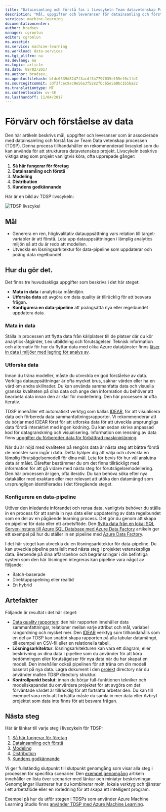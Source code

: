 ```yaml
---
title: "Datainsamling och förstå fas i livscykeln Team datavetenskap Process - Azure | Microsoft Docs"
description: "Mål, uppgifter och leveranser för datainsamling och förstå steget datavetenskap projekt"
services: machine-learning
documentationcenter: 
author: bradsev
manager: cgronlun
editor: cgronlun
ms.assetid: 
ms.service: machine-learning
ms.workload: data-services
ms.tgt_pltfrm: na
ms.devlang: na
ms.topic: article
ms.date: 09/02/2017
ms.author: bradsev;
ms.openlocfilehash: bfdc6339d8247f3acdf3b7797035e155ef0c1fd1
ms.sourcegitcommit: 3df3fcec9ac9e56a3f5282f6c65e5a9bc1b5ba22
ms.translationtype: MT
ms.contentlocale: sv-SE
ms.lasthandoff: 11/04/2017
---
```

# <a name="data-acquisition-and-understanding"></a>Förvärv och förståelse av data

Den här artikeln beskrivs mål, uppgifter och leveranser som är associerade med datainsamling och förstå fas av Team Data vetenskap processen (TDSP). Denna process tillhandahåller en rekommenderad livscykel som du kan använda för att strukturera datavetenskap projekt. Livscykeln beskrivs viktiga steg som projekt vanligtvis köra, ofta upprepade gånger:

   1. **Så här fungerar för företag**
   2. **Datainsamling och förstå**
   3. **Modeling**
   4. **Distribution**
   5. **Kundens godkännande**

Här är en bild av TDSP livscykeln: 

![TDSP livscykel](./media/lifecycle/tdsp-lifecycle2.png) 


## <a name="goals"></a>Mål
* Generera en ren, högkvalitativ datauppsättning vars relation till target-variabler är att förstå. Leta upp datauppsättningen i lämplig analytics miljön så att du är redo att modellen.
* Utveckla en lösningsarkitektur för data-pipeline som uppdaterar och poäng data regelbundet.

## <a name="how-to-do-it"></a>Hur du gör det.
Det finns tre huvudsakliga uppgifter som beskrivs i det här steget:

   * **Mata in data** i analytiska målmiljön.
   * **Utforska data** att avgöra om data quality är tillräcklig för att besvara frågan. 
   * **Konfigurera en data-pipeline** att poängsätta nya eller regelbundet uppdatera data.

### <a name="ingest-the-data"></a>Mata in data
Ställa in processen att flytta data från källplatser till de platser där du kör analytics-åtgärder, t.ex utbildning och förutsägelser. Teknisk information och alternativ för hur du flyttar data med olika Azure datatjänster finns [läser in data i miljöer med lagring för analys av](ingest-data.md). 

### <a name="explore-the-data"></a>Utforska data
Innan du träna modeller, måste du utveckla en god förståelse av data. Verkliga datauppsättningar är ofta mycket brus, saknar värden eller ha en värd om andra skillnader. Du kan använda sammanfatta data och visuella granska kvaliteten på dina data och ange den information du behöver att bearbeta data innan den är klar för modellering. Den här processen är ofta iterativ.

TDSP innehåller ett automatiskt verktyg som kallas [IDEAR](https://github.com/Azure/Azure-TDSP-Utilities/blob/master/DataScienceUtilities/DataReport-Utils), för att visualisera data och förbereda data sammanfattningsrapporter. Vi rekommenderar att du börjar med IDEAR först för att utforska data för att utveckla ursprungliga data förstå interaktivt med ingen kodning. Du kan sedan skriva anpassad kod för datagranskning och visualisering. Information om rensning av data finns [uppgifter du förbereder data för förbättrad maskininlärning](prepare-data.md).  

När du är nöjd med kvaliteten på rengörs data är nästa steg att bättre förstå de mönster som ingår i data. Detta hjälper dig att välja och utveckla en lämplig förutsägelsemodell för dina mål. Leta för bevis för hur väl anslutna data är målet. Därefter bestämmer du om det finns tillräckligt med information för att gå vidare med nästa steg för förutsägelsemodellering. Den här processen är igen, ofta iterativ. Du kan behöva söka efter nya datakällor med exaktare eller mer relevant att utöka den datamängd som ursprungligen identifierades i det föregående steget. 

### <a name="set-up-a-data-pipeline"></a>Konfigurera en data-pipeline
Utöver den inledande införandet och rensa data, vanligtvis behöver du ställa in en process för att samla in nya data eller uppdatering av data regelbundet som en del av en pågående learning process. Det gör du genom att skapa en pipeline för data eller ett arbetsflöde. Den [flytta data från en lokal SQL Server-instans till Azure SQL Database med Azure Data Factory](move-sql-azure-adf.md) artikeln ger ett exempel på hur du ställer in en pipeline med [Azure Data Factory](https://azure.microsoft.com/services/data-factory/). 

I det här steget kan utveckla du en lösningsarkitektur för data-pipeline. Du kan utveckla pipeline parallellt med nästa steg i projektet vetenskapliga data. Beroende på dina affärsbehov och begränsningar i din befintliga system som den här lösningen integreras kan pipeline vara något av följande: 

   * Batch-baserade
   * Direktuppspelning eller realtid 
   * En hybrid 

## <a name="artifacts"></a>Artefakter
Följande är resultat i det här steget:

   * [Data quality rapporten](https://github.com/Azure/Azure-TDSP-ProjectTemplate/blob/master/Docs/DataReport/DataSummaryReport.md): den här rapporten innehåller data sammanfattningar, relationer mellan varje attribut och mål, variabel rangordning och mycket mer. Den [IDEAR](https://github.com/Azure/Azure-TDSP-Utilities/blob/master/DataScienceUtilities/DataReport-Utils) verktyg som tillhandahålls som en del av TDSP kan snabbt skapa rapporten på alla tabular datamängd, till exempel en CSV-fil eller en relationella tabell. 
   * **Lösningsarkitektur**: lösningsarkitekturen kan vara ett diagram, eller beskrivning av dina data i pipeline som du använder för att köra bedömningen eller förutsägelser för nya data när du har skapat en modell. Den innehåller också pipelinen för att träna om din modell baserat på nya data. Lagra dokument i den [projekt](https://github.com/Azure/Azure-TDSP-ProjectTemplate/tree/master/Docs/Project) directory när du använder mallen TDSP directory struktur.
   * **Kontrollpunkt beslut**: innan du börjar full-funktionen tekniker och modellskapandet du omvärdera projektet för att avgöra om det förväntade värdet är tillräcklig för att fortsätta arbetar den. Du kan till exempel vara redo att fortsätta måste du samla in mer data eller Avbryt projektet som data inte finns för att besvara frågan.

## <a name="next-steps"></a>Nästa steg

Här är länkar till varje steg i livscykeln för TDSP:

   1. [Så här fungerar för företag](lifecycle-business-understanding.md)
   2. [Datainsamling och förstå](lifecycle-data.md)
   3. [Modeling](lifecycle-modeling.md)
   4. [Distribution](lifecycle-deployment.md)
   5. [Kundens godkännande](lifecycle-acceptance.md)

Vi ger fullständig slutpunkt till slutpunkt genomgång som visar alla steg i processen för specifika scenarier. Den [exempel genomgång](walkthroughs.md) artikeln innehåller en lista över scenarier med länkar och miniatyr beskrivningar. Genomgångar illustrerar hur du kombinerar moln, lokala verktyg och tjänster i ett arbetsflöde eller en rörledning för att skapa ett intelligent program. 

Exempel på hur du utför stegen i TDSPs som använder Azure Machine Learning Studio finns [använder TDSP med Azure Machine Learning](http://aka.ms/datascienceprocess).
